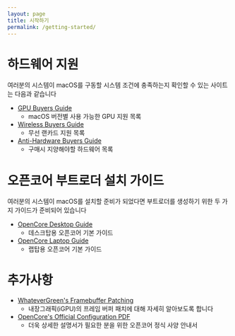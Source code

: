 ```yaml
---
layout: page
title: 시작하기
permalink: /getting-started/
---
```

# 하드웨어 지원

여러분의 시스템이 macOS를 구동할 시스템 조건에 충족하는지 확인할 수 있는 사이트는 다음과 같습니다

* [GPU Buyers Guide](https://sixflow-opencore-kr.github.io/GPU-Buyers-Guide/)
   * macOS 버전별 사용 가능한 GPU 지원 목록
* [Wireless Buyers Guide](https://sixflow-opencore-kr.github.io/Wireless-Buyers-Guide/)
  * 무선 랜카드 지원 목록
* [Anti-Hardware Buyers Guide](https://sixflow-opencore-kr.github.io/Anti-Hackintosh-Buyers-Guide/)
  * 구매시 지양해야할 하드웨어 목록

# 오픈코어 부트로더 설치 가이드

여러분의 시스템이 macOS를 설치할 준비가 되었다면 부트로더를 생성하기 위한 두 가지 가이드가 준비되어 있습니다

* [OpenCore Desktop Guide](https://sixflow-opencore-kr.github.io/OpenCore-Desktop-Guide/)
  * 데스크탑용 오픈코어 기본 가이드
* [OpenCore Laptop Guide](https://sixflow-opencore-kr.github.io/vanilla-laptop-guide/)
  * 랩탑용 오픈코어 기본 가이드

# 추가사항

* [WhateverGreen's Framebuffer Patching](https://github.com/acidanthera/WhateverGreen/blob/master/Manual/FAQ.IntelHD.en.md)
  * 내장그래픽(iGPU)의 프레임 버퍼 패치에 대해 자세히 알아보도록 합니다
* [OpenCore's Official Configuration PDF](https://github.com/acidanthera/OpenCorePkg/blob/master/Docs/Configuration.pdf)
  * 더욱 상세한 설명서가 필요한 분을 위한 오픈코어 정식 사양 안내서
